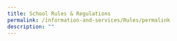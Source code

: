 ```yaml
---
title: School Rules & Regulations
permalink: /information-and-services/Rules/permalink
description: ""
---
```

